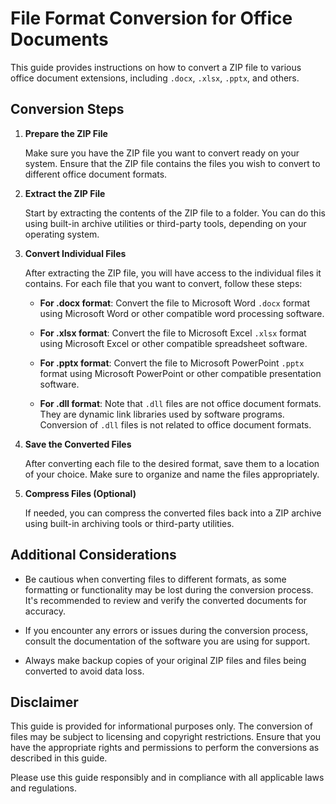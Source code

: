 # File Format Conversion for Office Documents

This guide provides instructions on how to convert a ZIP file to various office document extensions, including `.docx`, `.xlsx`, `.pptx`, and others.

## Conversion Steps

1. **Prepare the ZIP File**

   Make sure you have the ZIP file you want to convert ready on your system. Ensure that the ZIP file contains the files you wish to convert to different office document formats.

2. **Extract the ZIP File**

   Start by extracting the contents of the ZIP file to a folder. You can do this using built-in archive utilities or third-party tools, depending on your operating system.

3. **Convert Individual Files**

   After extracting the ZIP file, you will have access to the individual files it contains. For each file that you want to convert, follow these steps:

   - **For .docx format**: Convert the file to Microsoft Word `.docx` format using Microsoft Word or other compatible word processing software.

   - **For .xlsx format**: Convert the file to Microsoft Excel `.xlsx` format using Microsoft Excel or other compatible spreadsheet software.

   - **For .pptx format**: Convert the file to Microsoft PowerPoint `.pptx` format using Microsoft PowerPoint or other compatible presentation software.

   - **For .dll format**: Note that `.dll` files are not office document formats. They are dynamic link libraries used by software programs. Conversion of `.dll` files is not related to office document formats.

4. **Save the Converted Files**

   After converting each file to the desired format, save them to a location of your choice. Make sure to organize and name the files appropriately.

5. **Compress Files (Optional)**

   If needed, you can compress the converted files back into a ZIP archive using built-in archiving tools or third-party utilities.

## Additional Considerations

- Be cautious when converting files to different formats, as some formatting or functionality may be lost during the conversion process. It's recommended to review and verify the converted documents for accuracy.

- If you encounter any errors or issues during the conversion process, consult the documentation of the software you are using for support.

- Always make backup copies of your original ZIP files and files being converted to avoid data loss.

## Disclaimer

This guide is provided for informational purposes only. The conversion of files may be subject to licensing and copyright restrictions. Ensure that you have the appropriate rights and permissions to perform the conversions as described in this guide.

Please use this guide responsibly and in compliance with all applicable laws and regulations.
